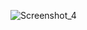 ![Screenshot_4](https://github.com/frakiec89/ExampleManagerForKs/assets/45938852/402ce6b9-c954-4c80-8755-79e0ea4f5985)

